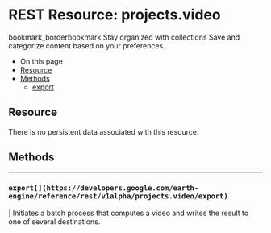  
#  REST Resource: projects.video
bookmark_borderbookmark Stay organized with collections  Save and categorize content based on your preferences.
  * On this page
  * [Resource](https://developers.google.com/earth-engine/reference/rest/v1alpha/projects.video#resource)
  * [Methods](https://developers.google.com/earth-engine/reference/rest/v1alpha/projects.video#methods)
    * [export](https://developers.google.com/earth-engine/reference/rest/v1alpha/projects.video#export)


## Resource
There is no persistent data associated with this resource.
## Methods  
---  
### `export[](https://developers.google.com/earth-engine/reference/rest/v1alpha/projects.video/export)`
|  Initiates a batch process that computes a video and writes the result to one of several destinations.  
